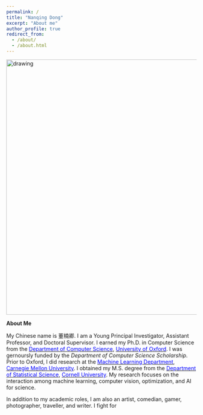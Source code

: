 ```yaml
---
permalink: /
title: "Nanqing Dong"
excerpt: "About me"
author_profile: true
redirect_from: 
  - /about/
  - /about.html
---
```


<img src="https://eveningdong.github.io/images/bg.png" alt="drawing" width="676px"/>  

**About Me**

My Chinese name is 董楠卿. I am a Young Principal Investigator, Assistant Professor, and Doctoral Supervisor. I earned my Ph.D. in Computer Science from the [<span style="color:blue">Department of Computer Science</span>](http://www.cs.ox.ac.uk), [<span style="color:blue">University of Oxford</span>](http://www.ox.ac.uk). I was gernoursly funded by the *Department of Computer Science Scholarship*. Prior to Oxford, I did research at the [<span style="color:blue">Machine Learning Department</span>](https://www.ml.cmu.edu), [<span style="color:blue">Carnegie Mellon University</span>](https://www.cmu.edu). I obtained my M.S. degree from the [<span style="color:blue">Department of Statistical Science</span>](https://stat.cornell.edu), [<span style="color:blue">Cornell University</span>](https://www.cornell.edu). My research focuses on the interaction among machine learning, computer vision, optimization, and AI for science. 

In addition to my academic roles, I am also an artist, comedian, gamer, photographer, traveller, and writer. I fight for 